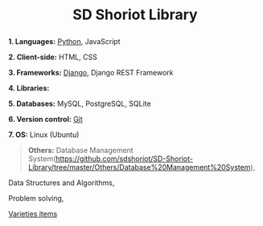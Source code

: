 <h1><p align="center">SD Shoriot Library</p></h1>

**1. Languages:** [Python](https://github.com/sdshoriot/SD-Shoriot-Library/tree/master/01.%20Languages/Python), JavaScript

**2. Client-side:** HTML, CSS

**3. Frameworks:** [Django](https://github.com/sdshoriot/SD-Shoriot-Library/tree/master/03.%20Frameworks/Django), Django REST Framework 

**4. Libraries:**   

**5. Databases:** MySQL, PostgreSQL, SQLite

**6. Version control:** [Git](https://github.com/sdshoriot/SD-Shoriot-Library/tree/master/06.%20Version%20control/Git)

**7. OS:** Linux (Ubuntu) 

> **Others:** Database Management System(https://github.com/sdshoriot/SD-Shoriot-Library/tree/master/Others/Database%20Management%20System),

Data Structures and Algorithms,

Problem solving,
 
[Varieties items](https://github.com/sdshoriot/SD-Shoriot-Library/tree/master/Others/Varieties%20items)